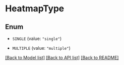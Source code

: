 # HeatmapType

## Enum


* `SINGLE` (value: `"single"`)

* `MULTIPLE` (value: `"multiple"`)


[[Back to Model list]](../README.md#documentation-for-models) [[Back to API list]](../README.md#documentation-for-api-endpoints) [[Back to README]](../README.md)


